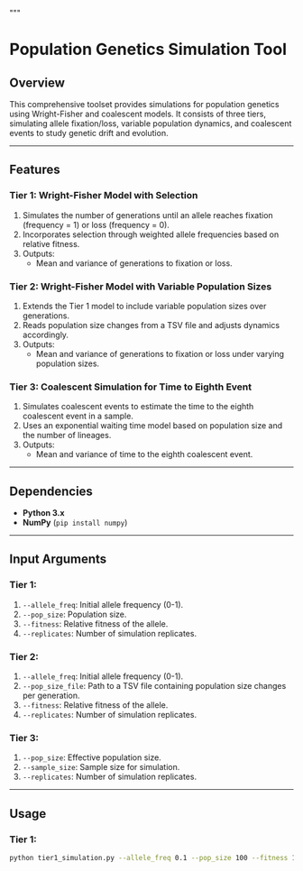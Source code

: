 """
# **Population Genetics Simulation Tool**

## **Overview**
This comprehensive toolset provides simulations for population genetics using Wright-Fisher and coalescent models. It consists of three tiers, simulating allele fixation/loss, variable population dynamics, and coalescent events to study genetic drift and evolution.

---

## **Features**

### **Tier 1: Wright-Fisher Model with Selection**
1. Simulates the number of generations until an allele reaches fixation (frequency = 1) or loss (frequency = 0).
2. Incorporates selection through weighted allele frequencies based on relative fitness.
3. Outputs:
   - Mean and variance of generations to fixation or loss.

### **Tier 2: Wright-Fisher Model with Variable Population Sizes**
1. Extends the Tier 1 model to include variable population sizes over generations.
2. Reads population size changes from a TSV file and adjusts dynamics accordingly.
3. Outputs:
   - Mean and variance of generations to fixation or loss under varying population sizes.

### **Tier 3: Coalescent Simulation for Time to Eighth Event**
1. Simulates coalescent events to estimate the time to the eighth coalescent event in a sample.
2. Uses an exponential waiting time model based on population size and the number of lineages.
3. Outputs:
   - Mean and variance of time to the eighth coalescent event.

---

## **Dependencies**
- **Python 3.x**
- **NumPy** (`pip install numpy`)

---

## **Input Arguments**

### **Tier 1**:
1. `--allele_freq`: Initial allele frequency (0-1).
2. `--pop_size`: Population size.
3. `--fitness`: Relative fitness of the allele.
4. `--replicates`: Number of simulation replicates.

### **Tier 2**:
1. `--allele_freq`: Initial allele frequency (0-1).
2. `--pop_size_file`: Path to a TSV file containing population size changes per generation.
3. `--fitness`: Relative fitness of the allele.
4. `--replicates`: Number of simulation replicates.

### **Tier 3**:
1. `--pop_size`: Effective population size.
2. `--sample_size`: Sample size for simulation.
3. `--replicates`: Number of simulation replicates.

---

## **Usage**

### **Tier 1**:
```bash
python tier1_simulation.py --allele_freq 0.1 --pop_size 100 --fitness 1.2 --replicates 1000
